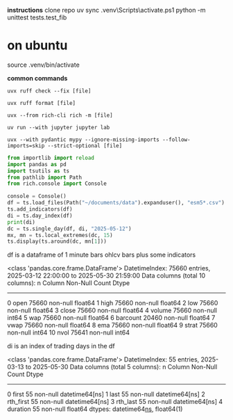**instructions**
clone repo
uv sync
.venv\Scripts\activate.ps1
python -m unittest tests.test_fib

# on ubuntu
source .venv/bin/activate 

**common commands**

```
uvx ruff check --fix [file]

uvx ruff format [file]

uvx --from rich-cli rich -m [file]

uv run --with jupyter jupyter lab

uvx --with pydantic mypy --ignore-missing-imports --follow-imports=skip --strict-optional [file]
```


```python
from importlib import reload
import pandas as pd
import tsutils as ts
from pathlib import Path
from rich.console import Console

console = Console()
df = ts.load_files(Path("~/documents/data").expanduser(), "esm5*.csv")
ts.add_indicators(df)
di = ts.day_index(df)
print(di)
dc = ts.single_day(df, di, "2025-05-12")
mx, mn = ts.local_extremes(dc, 15)
ts.display(ts.around(dc, mn[1]))
```

df is a dataframe of 1 minute bars ohlcv bars plus some indicators

<class 'pandas.core.frame.DataFrame'>
DatetimeIndex: 75660 entries, 2025-03-12 22:00:00 to 2025-05-30 21:59:00
Data columns (total 10 columns):
 n   Column    Non-Null Count  Dtype
---  ------    --------------  -----
 0   open      75660 non-null  float64
 1   high      75660 non-null  float64
 2   low       75660 non-null  float64
 3   close     75660 non-null  float64
 4   volume    75660 non-null  int64
 5   wap       75660 non-null  float64
 6   barcount  20460 non-null  float64
 7   vwap      75660 non-null  float64
 8   ema       75660 non-null  float64
 9   strat     75660 non-null  int64
10   nvol      75641 non-null  int64

di is an index of trading days in the df

<class 'pandas.core.frame.DataFrame'>
DatetimeIndex: 55 entries, 2025-03-13 to 2025-05-30
Data columns (total 5 columns):
 n   Column     Non-Null Count  Dtype
---  ------     --------------  -----
 0   first      55 non-null     datetime64[ns]
 1   last       55 non-null     datetime64[ns]
 2   rth_first  55 non-null     datetime64[ns]
 3   rth_last   55 non-null     datetime64[ns]
 4   duration   55 non-null     float64
dtypes: datetime64[ns](4), float64(1)
